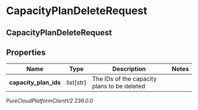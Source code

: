 # CapacityPlanDeleteRequest

## CapacityPlanDeleteRequest

## Properties

|Name | Type | Description | Notes|
|------------ | ------------- | ------------- | -------------|
| **capacity_plan_ids** | list[str] | The IDs of the capacity plans to be deleted | |



_PureCloudPlatformClientV2 236.0.0_
